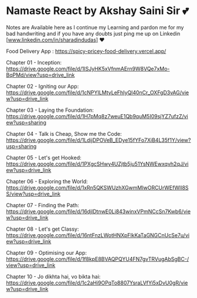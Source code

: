 # Namaste React by Akshay Saini Sir 💕
Notes are Available here as I continue my Learning and pardon me for my bad handwriting and if you have any doubts just ping me up on Linkedin [www.linkedin.com/in/sharadindudas] ❤

Food Delivery App : https://spicy-pricey-food-delivery.vercel.app/

Chapter 01 - Inception: https://drive.google.com/file/d/1ISJyHK5xVfnmAErn9W8VQe7xMo-BqPMd/view?usp=drive_link

Chapter 02 - Igniting our App: https://drive.google.com/file/d/1cNPYILMtyLeFhIyQl40nCr_OXFgD3vAG/view?usp=drive_link

Chapter 03 - Laying the Foundation: https://drive.google.com/file/d/1H7pMq8z7weuE1Qb9quM5I09sjYZ7ufzZ/view?usp=sharing

Chapter 04 - Talk is Cheap, Show me the Code: https://drive.google.com/file/d/1LdijDPOVeB_EDye15fYFo7XiB4L35f1Y/view?usp=sharing

Chapter 05 - Let's get Hooked: https://drive.google.com/file/d/1PXgcSHwy4UZjtb5ju51YsNWEwxqvh2qJ/view?usp=drive_link

Chapter 06 - Exploring the World: https://drive.google.com/file/d/1xRn5QKSWUzhXGwmMIwORCUrWEfWlI8SS/view?usp=drive_link

Chapter 07 - Finding the Path: https://drive.google.com/file/d/16djlDtnwE0Li843winxVPmNCcSn7Kwb6/view?usp=drive_link

Chapter 08 - Let's get Classy: https://drive.google.com/file/d/16ntFnzLWotHNXpFlkKaTaGNGCnUcSe7u/view?usp=drive_link

Chapter 09 - Optimising our App: https://drive.google.com/file/d/1f8kpE8BVAQPQYU4FN7gvTRVugAbSgBC-/view?usp=drive_link

Chapter 10 - Jo dikhta hai, vo bikta hai: https://drive.google.com/file/d/1c2aHi9OPqTo8807YsraLVfYi5xDvU0gR/view?usp=drive_link

